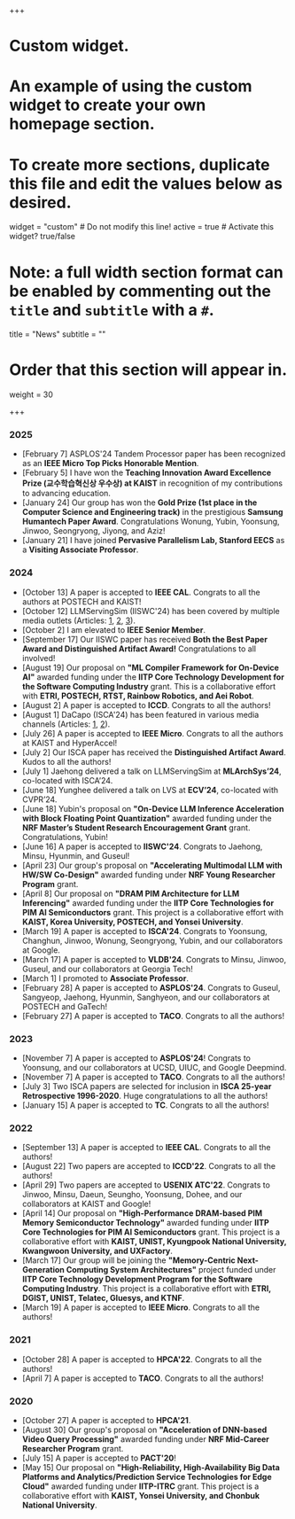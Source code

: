 +++
# Custom widget.
# An example of using the custom widget to create your own homepage section.
# To create more sections, duplicate this file and edit the values below as desired.
widget = "custom"  # Do not modify this line!
active = true  # Activate this widget? true/false

# Note: a full width section format can be enabled by commenting out the `title` and `subtitle` with a `#`.
title = "News"
subtitle = ""

# Order that this section will appear in.
weight = 30

+++

### **2025**

- [February 7] ASPLOS'24 Tandem Processor paper has been recognized as an **IEEE Micro Top Picks Honorable Mention**. 
- [February 5] I have won the **Teaching Innovation Award Excellence Prize (교수학습혁신상 우수상) at KAIST** in recognition of my contributions to advancing education.
- [January 24] Our group has won the **Gold Prize (1st place in the Computer Science and Engineering track)** in the prestigious **Samsung Humantech Paper Award**. Congratulations Wonung, Yubin, Yoonsung, Jinwoo, Seongryong, Jiyong, and Aziz!
- [January 21] I have joined **Pervasive Parallelism Lab, Stanford EECS** as a **Visiting Associate Professor**. 

### **2024**

- [October 13] A paper is accepted to **IEEE CAL**. Congrats to all the authors at POSTECH and KAIST!
- [October 12] LLMServingSim (IISWC'24) has been covered by multiple media outlets (Articles: <a href="https://www.yna.co.kr/view/AKR20241011046900063">1</a>, <a href="https://heraldk.com/2024/10/10/kaist-%EB%B0%95%EC%A2%85%EC%84%B8-%EA%B5%90%EC%88%98%ED%8C%80-%EC%84%B8%EA%B3%84-%EC%B5%9C%EA%B3%A0-%EC%BB%B4%ED%93%A8%ED%84%B0-%EA%B5%AD%EC%A0%9C%ED%95%99%EC%88%A0%EB%8C%80%ED%9A%8C-%EC%84%9D/">2</a>, <a href="https://www.asiae.co.kr/article/2024101108375346322">3</a>).
- [October 2] I am elevated to **IEEE Senior Member**.
- [September 17] Our IISWC paper has received **Both the Best Paper Award and Distinguished Artifact Award!** Congratulations to all involved! 
- [August 19] Our proposal on **"ML Compiler Framework for On-Device AI"** awarded funding under the **IITP Core Technology Development for the Software Computing Industry** grant. This is a collaborative effort with **ETRI, POSTECH, RTST, Rainbow Robotics, and Aei Robot**. 
- [August 2] A paper is accepted to **ICCD**. Congrats to all the authors!
- [August 1] DaCapo (ISCA'24) has been featured in various media channels (Articles: <a href="https://www.yna.co.kr/view/AKR20240801068900063">1</a>, <a href="https://digitalchosun.dizzo.com/site/data/html_dir/2024/08/02/2024080280244.html">2</a>).
- [July 26] A paper is accepted to **IEEE Micro**. Congrats to all the authors at KAIST and HyperAccel!
- [July 2] Our ISCA paper has received the **Distinguished Artifact Award**. Kudos to all the authors!
- [July 1] Jaehong delivered a talk on LLMServingSim at **MLArchSys’24**, co-located with ISCA’24.
- [June 18] Yunghee delivered a talk on LVS at **ECV’24**, co-located with CVPR’24.
- [June 18] Yubin's proposal on **"On-Device LLM Inference Acceleration with Block Floating Point Quantization"** awarded funding under the **NRF Master’s Student Research Encouragement Grant** grant. Congratulations, Yubin!
- [June 16] A paper is accepted to **IISWC'24**. Congrats to Jaehong, Minsu, Hyunmin, and Guseul!
- [April 23] Our group's proposal on **"Accelerating Multimodal LLM with HW/SW Co-Design"** awarded funding under **NRF Young Researcher Program** grant. 
- [April 8] Our proposal on **"DRAM PIM Architecture for LLM Inferencing"** awarded funding under the **IITP Core Technologies for PIM AI Semiconductors** grant. This project is a collaborative effort with **KAIST, Korea University, POSTECH, and Yonsei University**. 
- [March 19] A paper is accepted to **ISCA'24**. Congrats to Yoonsung, Changhun, Jinwoo, Wonung, Seongryong, Yubin, and our collaborators at Google. 
- [March 17] A paper is accepted to **VLDB'24**. Congrats to Minsu, Jinwoo, Guseul, and our collaborators at Georgia Tech!
- [March 1] I promoted to **Associate Professor**.
- [February 28] A paper is accepted to **ASPLOS'24**. Congrats to Guseul, Sangyeop, Jaehong, Hyunmin, Sanghyeon, and our collaborators at POSTECH and GaTech!
- [February 27] A paper is accepted to **TACO**. Congrats to all the authors!

### **2023**

- [November 7] A paper is accepted to **ASPLOS'24**! Congrats to Yoonsung, and our collaborators at UCSD, UIUC, and Google Deepmind.  
- [November 7] A paper is accepted to **TACO**. Congrats to all the authors!
- [July 3] Two ISCA papers are selected for inclusion in **ISCA 25-year Retrospective 1996-2020**. Huge congratulations to all the authors! 
- [January 15] A paper is accepted to **TC**. Congrats to all the authors!

### **2022**

- [September 13] A paper is accepted to **IEEE CAL**. Congrats to all the authors!
- [August 22] Two papers are accepted to **ICCD'22**. Congrats to all the authors!
- [April 29] Two papers are accepted to **USENIX ATC'22**. Congrats to Jinwoo, Minsu, Daeun, Seungho, Yoonsung, Dohee, and our collaborators at KAIST and Google! 
- [April 14] Our proposal on **"High-Performance DRAM-based PIM Memory Semiconductor Technology"** awarded funding under **IITP Core Technologies for PIM AI Semiconductors** grant. This project is a collaborative effort with **KAIST, UNIST, Kyungpook National University, Kwangwoon University, and UXFactory**. 
- [March 17] Our group will be joining the **"Memory-Centric Next-Generation Computing System Architectures"** project funded under **IITP Core Technology Development Program for the Software Computing Industry**. This project is a collaborative effort with **ETRI, DGIST, UNIST, Telatec, Gluesys, and KTNF**.
- [March 19] A paper is accepted to **IEEE Micro**. Congrats to all the authors!

### **2021**

- [October 28] A paper is accepted to **HPCA'22**. Congrats to all the authors!
- [April 7] A paper is accepted to **TACO**. Congrats to all the authors!

### **2020**

- [October 27] A paper is accepted to **HPCA'21**.
- [August 30] Our group's proposal on **"Acceleration of DNN-based Video Query Processing"** awarded funding under **NRF Mid-Career Researcher Program** grant. 
- [July 15] A paper is accepted to **PACT'20**!
- [May 15] Our proposal on **"High-Reliability, High-Availability Big Data Platforms and Analytics/Prediction Service Technologies for Edge Cloud"** awarded funding under **IITP-ITRC** grant. This project is a collaborative effort with **KAIST, Yonsei University, and Chonbuk National University**. 



